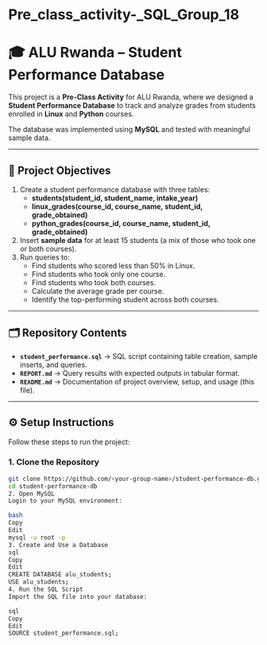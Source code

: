 # Pre_class_activity-_SQL_Group_18
# 🎓 ALU Rwanda – Student Performance Database

This project is a **Pre-Class Activity** for ALU Rwanda, where we designed a **Student Performance Database** to track and analyze grades from students enrolled in **Linux** and **Python** courses.  

The database was implemented using **MySQL** and tested with meaningful sample data.  

---

## 📌 Project Objectives
1. Create a student performance database with three tables:
   - **students(student_id, student_name, intake_year)**
   - **linux_grades(course_id, course_name, student_id, grade_obtained)**
   - **python_grades(course_id, course_name, student_id, grade_obtained)**
2. Insert **sample data** for at least 15 students (a mix of those who took one or both courses).
3. Run queries to:
   - Find students who scored less than 50% in Linux.
   - Find students who took only one course.
   - Find students who took both courses.
   - Calculate the average grade per course.
   - Identify the top-performing student across both courses.

---

## 🗂️ Repository Contents
- **`student_performance.sql`** → SQL script containing table creation, sample inserts, and queries.  
- **`REPORT.md`** → Query results with expected outputs in tabular format.  
- **`README.md`** → Documentation of project overview, setup, and usage (this file).  

---

## ⚙️ Setup Instructions
Follow these steps to run the project:

### 1. Clone the Repository
```bash
git clone https://github.com/<your-group-name>/student-performance-db.git
cd student-performance-db
2. Open MySQL
Login to your MySQL environment:

bash
Copy
Edit
mysql -u root -p
3. Create and Use a Database
sql
Copy
Edit
CREATE DATABASE alu_students;
USE alu_students;
4. Run the SQL Script
Import the SQL file into your database:

sql
Copy
Edit
SOURCE student_performance.sql;
